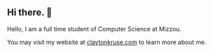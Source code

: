 ## Hi there. 👋
Hello, I am a full time student of Computer Science at Mizzou.

You may visit my website at [claytonkruse.com](claytonkruse.com) to learn more about me.

<!--
**claytonkruse/claytonkruse** is a ✨ _special_ ✨ repository because its `README.md` (this file) appears on your GitHub profile.

Here are some ideas to get you started:

- 🔭 I’m currently working on ...
- 🌱 I’m currently learning ...
- 👯 I’m looking to collaborate on ...
- 🤔 I’m looking for help with ...
- 💬 Ask me about ...
- 📫 How to reach me: ...
- ⚡ Fun fact: ...
-->

